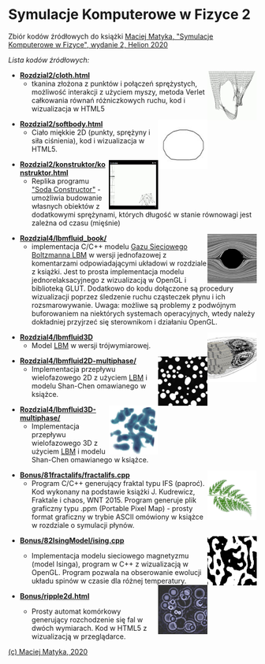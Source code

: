 ﻿# Symulacje Komputerowe w Fizyce 2

Zbiór kodów źródłowych do książki
[Maciej Matyka, "Symulacje Komputerowe w Fizyce", wydanie 2, Helion 2020](https://helion.pl/ksiazki/symulacje-komputerowe-w-fizyce-wydanie-ii-maciej-matyka,sykof2.htm#format/d)

*Lista kodów źródłowych:*

<img align="right" width="100" height="100" src="_IMG/cloth.jpg">

* [**Rozdzial2/cloth.html**](Rozdzial2/cloth.html)
  * tkanina złożona z punktów i połączeń sprężystych, możliwość
interakcji z użyciem myszy, metoda Verlet całkowania równań różniczkowych
ruchu, kod i wizualizacja w HTML5

<img align="right" width="100" height="100" src="_IMG/softbody.jpg">

* [**Rozdzial2/softbody.html**](Rozdzial2/softbody.html)
  * Ciało miękkie 2D (punkty, sprężyny i siła ciśnienia), kod i wizualizacja w HTML5.

<img align="right" width="100" height="100" src="_IMG/konstruktor.jpg">
  
* [**Rozdzial2/konstruktor/konstruktor.html**](Rozdzial2/konstruktor/konstruktor.html)
  * Replika programu ["Soda Constructor"](https://en.wikipedia.org/wiki/Soda_Constructor) - umożliwia budowanie 
własnych obiektów z dodatkowymi sprężynami, których długość w stanie równowagi jest zależna od czasu (mięśnie)

<img align="right" width="100" height="100" src="_IMG/lbm.jpg">

* [**Rozdzial4/lbmfluid_book/**](Rozdzial4/lbmfluid_book/)
  * implementacja C/C++ modelu [Gazu Sieciowego Boltzmanna LBM](https://en.wikipedia.org/wiki/Lattice_Boltzmann_methods) w 
  wersji jednofazowej z komentarzami odpowiadającymi układowi w rozdziale z książki. Jest to prosta implementacja modelu
  jednorelaksacyjnego z wizualizacją w OpenGL i biblioteką GLUT. Dodatkowo do kodu dołączone są procedury wizualizacji
  poprzez śledzenie ruchu cząsteczek płynu i ich rozsmarowywanie. Uwaga: możliwe są problemy z podwójnym buforowaniem na niektórych
  systemach operacyjnych, wtedy należy dokładniej przyjrzeć się sterownikom i działaniu OpenGL.

<img align="right" width="100" height="100" src="_IMG/lbm3D.jpg">

* [**Rozdzial4/lbmfluid3D**](Rozdzial4/lbmfluid3D)
  * Model [LBM](https://en.wikipedia.org/wiki/Lattice_Boltzmann_methods) w wersji trójwymiarowej.
  
  
<img align="right" width="100" height="100" src="_IMG/lbmmulti.jpg">

* [**Rozdzial4/lbmfluid2D-multiphase/**](Rozdzial4/lbmfluid2D-multiphase/)
  * Implementacja przepływu wielofazowego 2D z użyciem [LBM](https://en.wikipedia.org/wiki/Lattice_Boltzmann_methods) i modelu Shan-Chen omawianego w
  książce.

<img align="right" width="100" height="100" src="_IMG/lbmmulti3D.jpg">

* [**Rozdzial4/lbmfluid3D-multiphase/**](Rozdzial4/lbmfluid3D-multiphase/)
  * Implementacja przepływu wielofazowego 3D z użyciem [LBM](https://en.wikipedia.org/wiki/Lattice_Boltzmann_methods) i modelu Shan-Chen omawianego w
  książce.
  
<img align="right" width="100" height="100" src="_IMG/fractal.jpg">

* [**Bonus/81fractalifs/fractalifs.cpp**](Bonus/81fractalifs/fractalifs.cpp)
  * Program C/C++ generujący fraktal typu IFS (paproć). Kod wykonany na podstawie książki J. Kudrewicz, Fraktale i chaos, WNT 2015.
  Program generuje plik graficzny typu .ppm (Portable Pixel Map) - prosty format graficzny w trybie ASCII omówiony w książce w rozdziale o symulacji płynów.

<img align="right" width="100" height="100" src="_IMG/Ising.jpg">

* [**Bonus/82IsingModel/ising.cpp**](Bonus/82IsingModel/ising.cpp)
  * Implementacja modelu sieciowego magnetyzmu (model Isinga), program w C++ z wizualizacją w OpenGL. Program pozwala na obserowanie 
  ewolucji układu spinów w czasie dla różnej temperatury.

  <img align="right" width="100" height="100" src="_IMG/ripples.jpg">

* [**Bonus/ripple2d.html**](Bonus/ripple2d.html)
  * Prosty automat komórkowy generujący rozchodzenie się fal w dwóch wymiarach. Kod w HTML5 z wizualizacją w przeglądarce.

[(c) Maciej Matyka, 2020](http://panoramix.ift.uni.wroc.pl/~maq/eng/)

